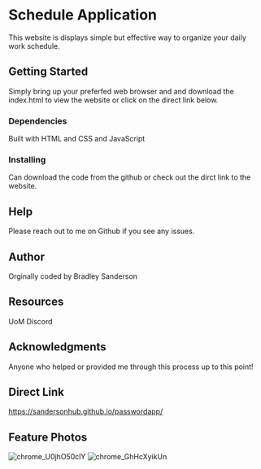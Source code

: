 # Schedule Application
This website is displays simple but effective way to organize your daily work schedule. 

## Getting Started
Simply bring up your preferfed web browser and and download the index.html to view the website or click on the direct link below.

### Dependencies
Built with HTML and CSS and JavaScript

### Installing
Can download the code from the github or check out the dirct link to the website.

## Help
 Please reach out to me on Github if you see any issues.

## Author
Orginally coded by Bradley Sanderson

## Resources
UoM Discord

## Acknowledgments
Anyone who helped or provided me through this process up to this point!

## Direct Link
https://sandersonhub.github.io/passwordapp/

## Feature Photos
![chrome_U0jhO50clY](https://github.com/SandersonHub/Schedule-Application/assets/128574459/c5cba485-4a14-4db4-bc94-75e51c490b43)
![chrome_GhHcXyikUn](https://github.com/SandersonHub/Schedule-Application/assets/128574459/3a6e28b6-513e-4224-9b84-2a36572fdc32)
